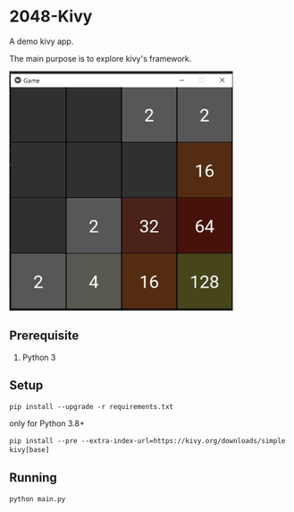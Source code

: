 # 2048-Kivy
A demo kivy app.

The main purpose is to explore kivy's framework.

<img src="./screenshot/1.jpg" width="400px">


## Prerequisite
1. Python 3

## Setup
```
pip install --upgrade -r requirements.txt
```

only for Python 3.8+
```
pip install --pre --extra-index-url=https://kivy.org/downloads/simple kivy[base]
```

## Running
```
python main.py
```
